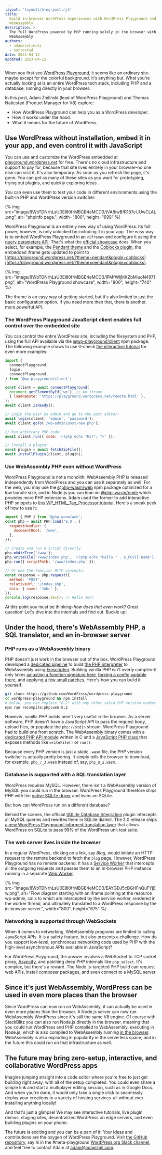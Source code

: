 ```yaml
---
layout: 'layouts/blog-post.njk'
title:
  Build in-browser WordPress experiences with WordPress Playground and
  WebAssembly
description: >
  The full WordPress powered by PHP running solely in the browser with
  WebAssembly
authors:
  - adamzielinski
  - nattestad
date: 2023-04-12
updated: 2023-04-12
---
```


When you first see [WordPress Playground](http://wasm.wordpress.net/), it seems
like an ordinary site–maybe except for the colorful background. It's anything
but. What you're actually looking at is an entire WordPress tech stack,
including PHP and a database, running directly in your browser.

In this post, Adam Zieliński (lead of WordPress Playground) and Thomas Nattestad
(Product Manager for V8) explore:

- How WordPress Playground can help you as a WordPress developer.
- How it works under the hood.
- What it means for the future of WordPress.

## Use WordPress without installation, embed it in your app, and even control it with JavaScript

You can use and customize the WordPress embedded at
[playground.wordpress.net](http://playground.wordpress.net/) for free. There's
no cloud infrastructure and support to pay for, because that site lives entirely
in your browser–no one else can visit it. It's also temporary. As soon as you
refresh the page, it's gone. You can get as many of these sites as you want for
prototyping, trying out plugins, and quickly exploring ideas.

You can even use them to test your code in different environments using the
built-in PHP and WordPress version switcher:

{% Img src="image/8WbTDNrhLsU0El80frMBGE4eMCD3/tVA8iwBfR187eUUwCLAL.png", alt="phpinfo page.", width="800", height="699" %}

WordPress Playground is an entirely new way of using WordPress. Its full power,
however, is only unlocked by including it in your app. The easy way is to embed
WordPress Playground in an `<iframe>` and configure it using the
[query parameters API](https://wordpress.github.io/wordpress-playground/pages/embedding-wordpress-playground-on-other-websites.html).
That's what the [official showcase](https://developer.wordpress.org/playground)
does. When you select, for example, the
[Pendant theme](https://wordpress.com/theme/pendant) and the
[Coblocks plugin](https://wordpress.org/plugins/coblocks/), the embedded iframe
gets updated to point to
[https://playground.wordpress.net/?theme=pendant&plugin=coblocks](https://playground.wordpress.net/?theme=pendant&plugin=coblocks).

{% Img src="image/8WbTDNrhLsU0El80frMBGE4eMCD3/lPMfWljMKZbMluoN4971.png", alt="WordPress Playground showcase", width="800", height="740" %}

The iframe is an easy way of getting started, but it's also limited to just the
basic configuration option. If you need more than that, there is another, more
powerful API.

### The WordPress Playground JavaScript client enables full control over the embedded site

You can control the entire WordPress site, including the filesystem and PHP,
using the full API available via the
[@wp-playground/client](https://www.npmjs.com/package/@wp-playground/client) npm
package. The following example shows to use it–check
[the interactive tutorial](https://adamadam.blog/2023/04/12/interactive-intro-to-wordpress-playground-public-api/)
for even more examples:

```js
import {
  connectPlayground,
  login,
  connectPlayground,
} from '@wp-playground/client';

const client = await connectPlayground(
  document.getElementById('wp'), // An iframe
  { loadRemote: 'https://playground.wordpress.net/remote.html' },
);
await client.isReady();

// Login the user as admin and go to the post editor:
await login(client, 'admin', 'password');
await client.goTo('/wp-admin/post-new.php');

// Run arbitrary PHP code:
await client.run({ code: '<?php echo "Hi!"; ?>' });

// Install a plugin:
const plugin = await fetchZipFile();
await installPlugin(client, plugin);
```

### Use WebAssembly PHP even without WordPress

WordPress Playground is not a monolith. WebAssembly PHP is released
independently from WordPress and you can use it separately as well. For the web,
you may use the [@php-wasm/web](https://www.npmjs.com/package/@php-wasm/web) npm
package optimized for a low bundle size, and in Node.js you can lean
on [@php-wasm/node](https://www.npmjs.com/package/@php-wasm/node) which provides
more PHP extensions. Adam used the former to add interactive PHP snippets
to [this WP_HTML_Tag_Processor tutorial](https://adamadam.blog/2023/02/16/how-to-modify-html-in-a-php-wordpress-plugin-using-the-new-tag-processor-api/).
Here's a sneak peek of how to use it:

```js
import { PHP } from '@php-wasm/web';
const php = await PHP.load('8.0', {
  requestHandler: {
    documentRoot: '/www',
  },
});

// Create and run a script directly
php.mkdirTree('/www');
php.writeFile('/www/index.php', `<?php echo "Hello " . $_POST['name']; ?>`);
php.run({ scriptPath: '/www/index.php' });

// Or use the familiar HTTP concepts:
const response = php.request({
  method: 'POST',
  relativeUrl: '/index.php',
  data: { name: 'John' },
});
console.log(response.text); // Hello John
```

At this point you must be thinking–_how does that even work?_ Great question!
Let's dive into the internals and find out. Buckle up!

## Under the hood, there's WebAssembly PHP, a SQL translator, and an in-browser server

### PHP runs as a WebAssembly binary

PHP doesn't just work in the browser out of the box. WordPress Playground
developed a
[dedicated pipeline](https://github.com/WordPress/wordpress-playground/blob/0d451c33936a8db5b7a158fa8aad288c19370a7d/packages/php-wasm/compile/Dockerfile)
to build [the PHP interpreter](https://github.com/php/php-src) to WebAssembly
using [Emscripten](https://emscripten.org/docs/porting/networking.html).
Building vanilla PHP isn't overly complex–it only takes
[adjusting a function signature here](https://github.com/WordPress/wordpress-playground/blob/0d451c33936a8db5b7a158fa8aad288c19370a7d/packages/php-wasm/compile/build-assets/php7.1.patch#L8-L9),
[forcing a config variable there](https://github.com/WordPress/wordpress-playground/blob/0d451c33936a8db5b7a158fa8aad288c19370a7d/packages/php-wasm/compile/Dockerfile#L495),
and applying
[a few small patches](https://github.com/WordPress/wordpress-playground/tree/0d451c33936a8db5b7a158fa8aad288c19370a7d/packages/php-wasm/compile/build-assets).
Here's how you can build it yourself:

```bash
git clone https://github.com/WordPress/wordpress-playground
cd wordpress-playground && npm install
# Below, you can replace "8.2" with any other valid PHP version number.
npm run recompile:php:web:8.2
```

However, vanilla PHP builds aren't very useful in the browser. As a server
software, PHP doesn't have a JavaScript API to pass the request body, upload
files, or populate the `php://stdin` stream. WordPress Playground had to build
one from scratch. The WebAssembly binary comes with a
[dedicated PHP API module](https://github.com/WordPress/wordpress-playground/blob/0d451c33936a8db5b7a158fa8aad288c19370a7d/packages/php-wasm/compile/build-assets/php_wasm.c)
written in C and a
[JavaScript PHP class ](https://github.com/WordPress/wordpress-playground/blob/da38192af57a95699d8731c855b82ac0222df61b/packages/php-wasm/common/src/lib/php.ts)that
exposes methods like `writeFile()` or `run()`.

Because every PHP version is just a static `.wasm` file, the PHP version
switcher is actually pretty boring. It simply tells the browser to download, for
example, `php_7_3.wasm` instead of, say, `php_8_2.wasm`.

### Database is supported with a SQL translation layer

WordPress requires MySQL. However, there isn't a WebAssembly version of MySQL
you could run in the browser. WordPress Playground therefore ships PHP with the
[native SQLite driver](https://www.php.net/manual/en/ref.pdo-sqlite.php) and
leans on SQLite.

But how can WordPress run on a different database?

Behind the scenes, the official
[SQLite Database Integration](https://github.com/WordPress/sqlite-database-integration)
plugin intercepts all MySQL queries and rewrites them in SQLite dialect. The 2.0
release ships
[a new WordPress Playground-informed translation layer](https://github.com/WordPress/sqlite-database-integration/pull/9)
that allows WordPress on SQLite to pass 99% of the WordPress unit test suite.

### The web server lives inside the browser

In a regular WordPress, clicking on a link, say _Blog,_ would initiate an HTTP
request to the remote backend to fetch the `blog` page. However, WordPress
Playground has no remote backend. It has a
[Service Worker](https://developer.mozilla.org/docs/Web/API/Service_Worker_API)
that intercepts all the outgoing requests and passes them to an in-browser PHP
instance running in a separate
[Web Worker](https://developer.mozilla.org/docs/Web/API/Web_Workers_API/Using_web_workers).

{% Img src="image/8WbTDNrhLsU0El80frMBGE4eMCD3/EAYGDJ5cBGHFnQuFYjEw.png", alt="Flow diagram starting with an iframe pointing at the resource wp-admin, calls to which are intercepted by the service worker, rendered in the worker thread, and ultimately translated to a WordPress response by the in-browser server.", width="800", height="675" %}

### Networking is supported through WebSockets

When it comes to networking, WebAssembly programs are limited to calling
JavaScript APIs. It is a safety feature, but also presents a challenge. How do
you support low-level, synchronous networking code used by PHP with the
high-level asynchronous APIs available in JavaScript?

For WordPress Playground, the answer involves a WebSocket to TCP socket proxy,
[Asyncify](https://emscripten.org/docs/porting/asyncify.html), and patching deep
PHP internals like `php_select`. It's complex, but there's a reward. The
Node.js-targeted PHP build can request web APIs, install composer packages, and
even connect to a MySQL server.

## Since it's just WebAssembly, WordPress can be used in even more places than the browser

Since WordPress can now run on WebAssembly, it can actually be used in even more
places than the browser. A Node.js server can now run WebAssembly WordPress
since it's still the same V8 engine. Of course with StackBlitz you can also run
Node.js directly in the browser, meaning that you could run WordPress and PHP
compiled to WebAssembly, executing in Node.js, which is also compiled to
WebAssembly running
[in the browser](https://stackblitz.com/edit/node-zt3hpi?file=todo-list%2Fsrc%2Fedit.js).
WebAssembly is also exploding in popularity in the serverless space, and in the
future this could run on that infrastructure as well.

## The future may bring zero-setup, interactive, and collaborative WordPress apps

Imagine jumping straight into a code editor where you're free to just get
building right away, with all of the setup completed. You could even share a
simple link and start a multiplayer editing session, such as in Google Docs. And
when you're done, it would only take a single click to seamlessly deploy your
creations to a variety of hosting services–all without ever installing anything
locally!

And that's just a glimpse! We may see interactive tutorials, live plugin demos,
staging sites, decentralized WordPress on edge servers, and even building
plugins on your phone.

The future is exciting and you can be a part of it! Your ideas and contributions
are the oxygen of WordPress Playground. Visit
[the GitHub repository](https://github.com/WordPress/wordpress-playground), say
hi in the #meta-playground
[WordPress.org Slack channel](https://make.wordpress.org/chat/), and feel free
to contact Adam at [adam@adamziel.com](mailto:adam@adamziel.com).
